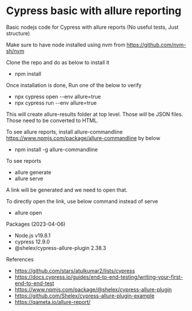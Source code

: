 # Cypress basic with allure reporting

Basic nodejs code for Cypress with allure reports (No useful tests, Just structure)

Make sure to have node installed using nvm from https://github.com/nvm-sh/nvm 

Clone the repo and do as below to install it

- npm install

Once installation is done, Run one of the below to verify

- npx cypress open --env allure=true
- npx cypress run --env allure=true

This will create allure-results folder at top level. Those will be JSON files. Those need to be converted to HTML.

To see allure reports, install allure-commandline <https://www.npmjs.com/package/allure-commandline> by below
- npm install -g allure-commandline

To see reports
- allure generate
- allure serve

A link will be generated and we need to open that.

To directly open the link, use below command instead of serve
- allure open

Packages (2023-04-06)

- Node.js v19.8.1 
- cypress 12.9.0
- @shelex/cypress-allure-plugin 2.38.3

References
- https://github.com/stars/atulkumar2/lists/cypress
- https://docs.cypress.io/guides/end-to-end-testing/writing-your-first-end-to-end-test 
- https://www.npmjs.com/package/@shelex/cypress-allure-plugin
- https://github.com/Shelex/cypress-allure-plugin-example
- https://qameta.io/allure-report/